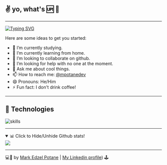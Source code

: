 ## ✌️ yo, what's 🆙 🤖

---

[![Typing SVG](https://readme-typing-svg.herokuapp.com/?font=Pacifico&&size=28&width=500&color=09812d&lines=I'm+interested+in+Data+Science+⚗️;I+💜+Open+Source;Nice+to+meet+you...+🙋🏻‍♂️)](https://git.io/typing-svg)

Here are some ideas to get you started:

- 🔭 I’m currently studying.
- 🔎 I’m currently learning from home.
- 👯 I’m looking to collaborate on github.
- 🤔 I’m looking for help with no one at the moment.
- 💬 Ask me about cool things.
- 📫 How to reach me: [@mpotanedev](https://twitter.com/mpotanedev)
- 😄 Pronouns: He/Him
- ⚡ Fun fact: I don't drink coffee!

---

## 🔧 Technologies

![skills](https://skillicons.dev/icons?i=bash,bootstrap,codepen,discord,django,html,css,sass,js,fastapi,flask,git,heroku,linkedin,md,neovim,nodejs,postgresql,powershell,py,pytorch,regex,selenium,stackoverflow,svg,tailwind,tensorflow,twitter,vercel,vim,vscode&theme=light)

---

<details open>
  <summary> 📊 Click to Hide/Unhide Github stats!</summary>
   <img src="https://github-readme-stats.vercel.app/api/top-langs/?username=mpotane&hide=html&langs_count=10&layout=compact&border_radius=25px&theme=onedark" />
</details>

---

💻🌠 by [Mark Edzel Potane](https://mpotane.github.io) | [My Linkedin profile](https://www.linkedin.com/in/mpotane/)) 🕹
